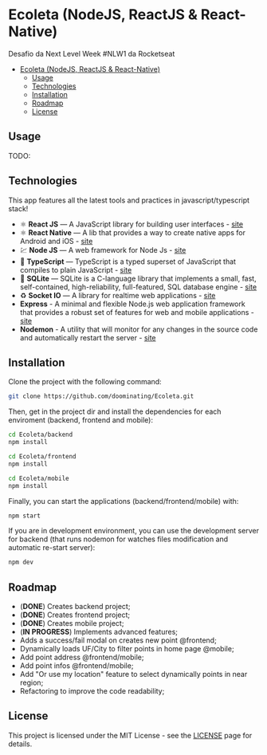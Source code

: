 # Ecoleta (NodeJS, ReactJS & React-Native)

Desafio da Next Level Week #NLW1 da Rocketseat

- [Ecoleta (NodeJS, ReactJS & React-Native)](#ecoleta-nodejs-reactjs--react-native)
  - [Usage](#usage)
  - [Technologies](#technologies)
  - [Installation](#installation)
  - [Roadmap](#roadmap)
  - [License](#license)

## Usage

TODO:

## Technologies

This app features all the latest tools and practices in javascript/typescript stack!

- ⚛️ **React JS** — A JavaScript library for building user interfaces - [site](https://reactjs.org/)
- ⚛️ **React Native** — A lib that provides a way to create native apps for Android and iOS - [site](https://facebook.github.io/react-native/)
- 💹 **Node JS** — A web framework for Node Js - [site](https://nodejs.org/)
- 📄 **TypeScript** — TypeScript is a typed superset of JavaScript that compiles to plain JavaScript - [site](https://www.typescriptlang.org/)
- 📄 **SQLite** — SQLite is a C-language library that implements a small, fast, self-contained, high-reliability, full-featured, SQL database engine - [site](https://www.sqlite.org/)
- ♻️ **Socket IO** — A library for realtime web applications - [site](https://socket.io/)
- **Express** - A minimal and flexible Node.js web application framework that provides a robust set of features for web and mobile applications - [site](https://expressjs.com/pt-br/)
- **Nodemon** - A utility that will monitor for any changes in the source code and automatically restart the server - [site](https://nodemon.io/)

## Installation

Clone the project with the following command:

```sh
git clone https://github.com/doominating/Ecoleta.git
```

Then, get in the project dir and install the dependencies for each enviroment (backend, frontend and mobile):

```sh
cd Ecoleta/backend
npm install

cd Ecoleta/frontend
npm install

cd Ecoleta/mobile
npm install
```

Finally, you can start the applications (backend/frontend/mobile) with:

```sh
npm start
```

If you are in development environment, you can use the development server for backend (that runs nodemon for watches files modification and automatic re-start server):

```sh
npm dev
```

## Roadmap

- (**DONE**) Creates backend project;
- (**DONE**) Creates frontend project;
- (**DONE**) Creates mobile project;
- (**IN PROGRESS**) Implements advanced features;
- Adds a success/fail modal on creates new point @frontend;
- Dynamically loads UF/City to filter points in home page @mobile;
- Add point address @frontend/mobile;
- Add point infos @frontend/mobile;
- Add "Or use my location" feature to select dynamically points in near region;
- Refactoring to improve the code readability;

## License

This project is licensed under the MIT License - see the [LICENSE](https://opensource.org/licenses/MIT) page for details.
